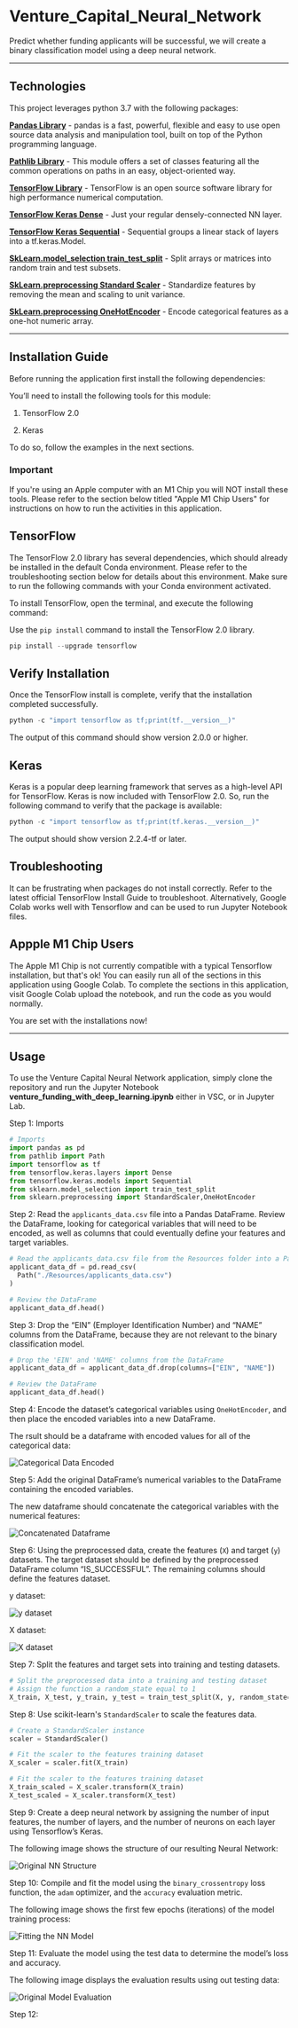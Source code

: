 # Venture_Capital_Neural_Network
Predict whether funding applicants will be successful, we will create a binary classification model using a deep neural network.

---

## Technologies

This project leverages python 3.7 with the following packages:

**[Pandas Library](https://pandas.pydata.org/)** - pandas is a fast, powerful, flexible and easy to use open source data analysis and manipulation tool,
built on top of the Python programming language.<br>

**[Pathlib Library](https://pathlib.readthedocs.io/en/pep428/)** - This module offers a set of classes featuring all the common operations on paths in an easy, object-oriented way.<br>

**[TensorFlow Library](https://pypi.org/project/tensorflow/)** - TensorFlow is an open source software library for high performance numerical computation.<br>

**[TensorFlow Keras Dense](https://www.tensorflow.org/api_docs/python/tf/keras/layers/Dense)** - Just your regular densely-connected NN layer.<br>

**[TensorFlow Keras Sequential](https://www.tensorflow.org/api_docs/python/tf/keras/Sequential)** - Sequential groups a linear stack of layers into a tf.keras.Model.<br>

**[SkLearn.model_selection train_test_split](https://scikit-learn.org/stable/modules/generated/sklearn.model_selection.train_test_split.html)** - Split arrays or matrices into random train and test subsets.<br>

**[SkLearn.preprocessing Standard Scaler](https://scikit-learn.org/stable/modules/generated/sklearn.preprocessing.StandardScaler.html)** - Standardize features by removing the mean and scaling to unit variance.<br>

**[SkLearn.preprocessing OneHotEncoder](https://scikit-learn.org/stable/modules/generated/sklearn.preprocessing.OneHotEncoder.html)** - Encode categorical features as a one-hot numeric array.

---

## Installation Guide

Before running the application first install the following dependencies:

You’ll need to install the following tools for this module:

1. TensorFlow 2.0 

2. Keras 

To do so, follow the examples in the next sections.

### Important

If you're using an Apple computer with an M1 Chip you will NOT install these tools. Please refer to the section below titled "Apple M1 Chip Users" for instructions on how to run the activities in this application.

## TensorFlow

The TensorFlow 2.0 library has several dependencies, which should already be installed in the default Conda environment. Please refer to the troubleshooting section below for details about this environment. Make sure to run the following commands with your Conda environment activated.

To install TensorFlow, open the terminal, and execute the following command:

Use the `pip install` command to install the TensorFlow 2.0 library.

```python
pip install --upgrade tensorflow
```

## Verify Installation

Once the TensorFlow install is complete, verify that the installation completed successfully.

```python
python -c "import tensorflow as tf;print(tf.__version__)"
```

The output of this command should show version 2.0.0 or higher.

## Keras

Keras is a popular deep learning framework that serves as a high-level API for TensorFlow. Keras is now included with TensorFlow 2.0. So, run the following command to verify that the package is available:

```python
python -c "import tensorflow as tf;print(tf.keras.__version__)"
```

The output should show version 2.2.4-tf or later.

## Troubleshooting

It can be frustrating when packages do not install correctly. Refer to the latest official TensorFlow Install Guide to troubleshoot. Alternatively, Google Colab works well with Tensorflow and can be used to run Jupyter Notebook files.

## Appple M1 Chip Users

The Apple M1 Chip is not currently compatible with a typical Tensorflow installation, but that's ok! You can easily run all of the sections in this application using Google Colab. To complete the sections in this application, visit Google Colab upload the notebook, and run the code as you would normally.

You are set with the installations now!

---

## Usage

To use the Venture Capital Neural Network application, simply clone the repository and run the Jupyter Notebook **venture_funding_with_deep_learning.ipynb** either in VSC, or in Jupyter Lab.

Step 1: Imports

```python
# Imports
import pandas as pd
from pathlib import Path
import tensorflow as tf
from tensorflow.keras.layers import Dense
from tensorflow.keras.models import Sequential
from sklearn.model_selection import train_test_split
from sklearn.preprocessing import StandardScaler,OneHotEncoder
```

Step 2: Read the `applicants_data.csv` file into a Pandas DataFrame. Review the DataFrame, looking for categorical variables that will need to be encoded, as well as columns that could eventually define your features and target variables. 

```python
# Read the applicants_data.csv file from the Resources folder into a Pandas DataFrame
applicant_data_df = pd.read_csv(
  Path("./Resources/applicants_data.csv")
)

# Review the DataFrame
applicant_data_df.head()
```

Step 3: Drop the “EIN” (Employer Identification Number) and “NAME” columns from the DataFrame, because they are not relevant to the binary classification model.

```python
# Drop the 'EIN' and 'NAME' columns from the DataFrame
applicant_data_df = applicant_data_df.drop(columns=["EIN", "NAME"])

# Review the DataFrame
applicant_data_df.head()
```

Step 4: Encode the dataset’s categorical variables using `OneHotEncoder`, and then place the encoded variables into a new DataFrame.

The rsult should be a dataframe with encoded values for all of the categorical data:

![Categorical Data Encoded](encoded_categorical.png)

Step 5: Add the original DataFrame’s numerical variables to the DataFrame containing the encoded variables.

The new dataframe should concatenate the categorical variables with the numerical features:

![Concatenated Dataframe](concat_dataframe.png)

Step 6: Using the preprocessed data, create the features (`X`) and target (`y`) datasets. The target dataset should be defined by the preprocessed DataFrame column “IS_SUCCESSFUL”. The remaining columns should define the features dataset. 

y dataset:

![y dataset](y_dataset.png)

X dataset:

![X dataset](X_dataset.png)

Step 7: Split the features and target sets into training and testing datasets.

```python
# Split the preprocessed data into a training and testing dataset
# Assign the function a random_state equal to 1
X_train, X_test, y_train, y_test = train_test_split(X, y, random_state=1)
```

Step 8: Use scikit-learn's `StandardScaler` to scale the features data.

```python
# Create a StandardScaler instance
scaler = StandardScaler()

# Fit the scaler to the features training dataset
X_scaler = scaler.fit(X_train)

# Fit the scaler to the features training dataset
X_train_scaled = X_scaler.transform(X_train)
X_test_scaled = X_scaler.transform(X_test)
```

Step 9: Create a deep neural network by assigning the number of input features, the number of layers, and the number of neurons on each layer using Tensorflow’s Keras.

The following image shows the structure of our resulting Neural Network:

![Original NN Structure](nn_structure.png)

Step 10: Compile and fit the model using the `binary_crossentropy` loss function, the `adam` optimizer, and the `accuracy` evaluation metric.

The following image shows the first few epochs (iterations) of the model training process:

![Fitting the NN Model](original_train.png)

Step 11: Evaluate the model using the test data to determine the model’s loss and accuracy.

The following image displays the evaluation results using out testing data:

![Original Model Evaluation](original_evaluation.png)

Step 12: 